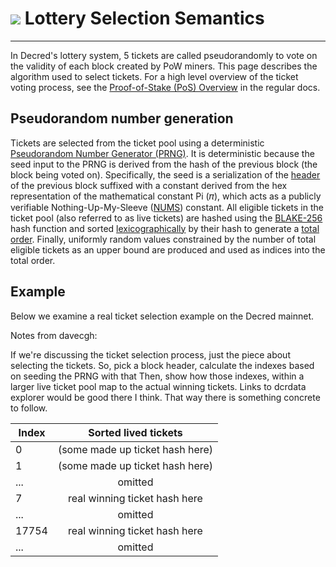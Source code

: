 # <img class="dcr-icon" src="/img/dcr-icons/Transactions.svg" /> Lottery Selection Semantics

---

In Decred's lottery system, 5 tickets are called pseudorandomly to vote on the
validity of each block created by PoW miners. This page describes the algorithm
used to select tickets. For a high level overview of the ticket voting process,
see the [Proof-of-Stake (PoS)
Overview](https://docs.decred.org/proof-of-stake/overview/) in the regular docs.

## Pseudorandom number generation

Tickets are selected from the ticket pool using a deterministic [Pseudorandom
Number Generator
(PRNG)](https://en.wikipedia.org/wiki/Pseudorandom_number_generator). It is
deterministic because the seed input to the PRNG is derived from the hash of the
previous block (the block being voted on). Specifically, the seed is a
serialization of the
[header](https://docs.decred.org/advanced/block-header-specifications) of the
previous block suffixed with a constant derived from the hex representation of
the mathematical constant Pi (𝜋), which acts as a publicly verifiable
Nothing-Up-My-Sleeve
([NUMS](https://en.wikipedia.org/wiki/Nothing-up-my-sleeve_number)) constant.
All eligible tickets in the ticket pool (also referred to as live tickets) are
hashed using the
[BLAKE-256](https://docs.decred.org/research/blake-256-hash-function) hash
function and sorted
[lexicographically](https://en.wikipedia.org/wiki/Lexicographical_order) by
their hash to generate a [total
order](https://en.wikipedia.org/wiki/Total_order). Finally, uniformly random
values constrained by the number of total eligible tickets as an upper bound are
produced and used as indices into the total order.

## Example

Below we examine a real ticket selection example on the Decred mainnet.

Notes from davecgh:

If we're discussing the ticket selection process, just the piece about selecting the tickets.
So, pick a block header, calculate the indexes based on seeding the PRNG with that
Then, show how those indexes, within a larger live ticket pool map to the actual winning tickets.
Links to dcrdata explorer would be good there I think.
That way there is something concrete to follow.

| Index        | Sorted lived tickets         |
| ------------- |:-------------:|
| 0    | (some made up ticket hash here)|
| 1     | (some made up ticket hash here)     |
| ...| omitted     |  
| 7    | real winning ticket hash here|
| ...     | omitted    |
| 17754 | real winning ticket hash here     |  
| ...     | omitted    |
